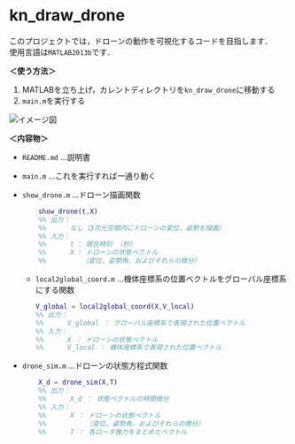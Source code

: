 # kn_draw_drone

このプロジェクトでは，ドローンの動作を可視化するコードを目指します．  
使用言語は`MATLAB2013b`です．

__＜使う方法＞__  
1.  MATLABを立ち上げ，カレントディレクトリを`kn_draw_drone`に移動する  
2.  `main.m`を実行する

![イメージ図](~/blob/media/draw_drone.gif)

__＜内容物＞__  
+  `README.md` ...説明書
+  `main.m` ...これを実行すれば一通り動く
+  `show_drone.m` ...ドローン描画関数  
    ```matlab
        show_drone(t,X)
        %% 出力：
        %%      なし（3次元空間内にドローンの変位，姿勢を描画）
        %% 入力：
        %%      t : 現在時刻 （秒）
        %%      X : ドローンの状態ベクトル
        %%         （変位，姿勢角，およびそれらの微分）
    ```
    +  `local2global_coord.m` ...機体座標系の位置ベクトルをグローバル座標系にする関数
        ```matlab
        V_global = local2global_coord(X,V_local)
        %% 出力：
        %%      V_global ： グローバル座標系で表現された位置ベクトル
        %% 入力：
        %%      X ： ドローンの状態ベクトル
        %%      V_local ： 機体座標系で表現された位置ベクトル
        ```

+  `drone_sim.m` ...ドローンの状態方程式関数
    ```matlab
        X_d = drone_sim(X,T)
        %% 出力：
        %%      X_d ： 状態ベクトルの時間微分
        %% 入力：
        %%      X ： ドローンの状態ベクトル
        %%          （変位，姿勢角，およびそれらの微分）
        %%      T ： 各ロータ推力をまとめたベクトル
    ```
